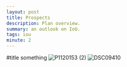 ```yaml
---
layout: post
title: Prospects
description: Plan overview.
summary: an outlook on IoU.
tags: iou
minute: 2
---
```

#title
something
![P1120153 (2)](https://user-images.githubusercontent.com/62580419/123011879-88129480-d3c1-11eb-8d21-0aa870d4858b.JPG)
![DSC09410](https://user-images.githubusercontent.com/23136423/123009685-26b9e800-d3f8-11eb-8706-1df0f0291c42.JPG)
